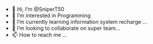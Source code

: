 - 👋 Hi, I’m @SniperT50
- 👀 I’m interested in Programming   
- 🌱 I’m currently learning information system recharge ...
- 💞️ I’m looking to collaborate on  super team...
- 📫 How to reach me ...

<!---
SniperT50/SniperT50 is a ✨ special ✨ repository because its `README.md` (this file) appears on your GitHub profile.
You can click the Preview link to take a look at your changes.
--->
